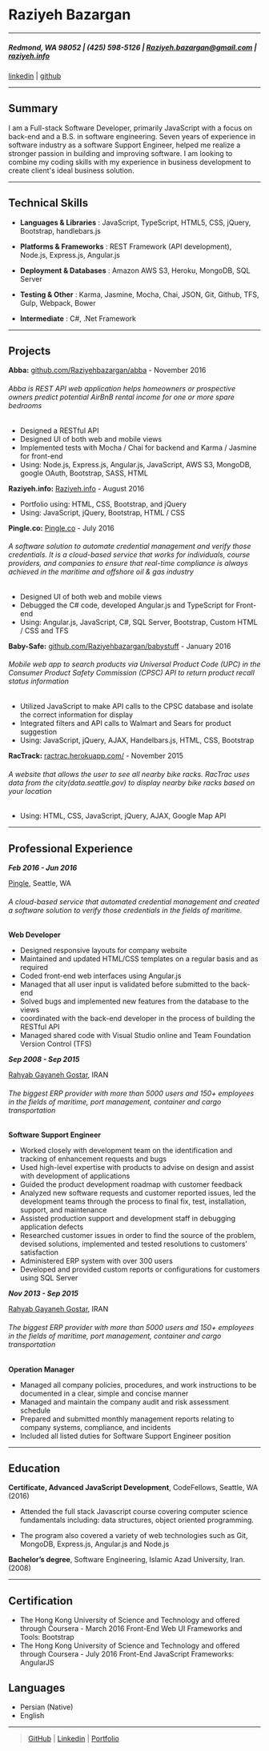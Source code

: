 Raziyeh Bazargan
============

----

##### Redmond, WA 98052 | (425) 598-5126 | Raziyeh.bazargan@gmail.com | [raziyeh.info](www.Raziyeh.info)
[linkedin](linkedin.com/in/raziyehbazargan) | [github](github.com/Raziyehbazargan)

----

Summary
--------

I am a Full-stack Software Developer, primarily JavaScript with a focus on back-end and a B.S. in software engineering. Seven years of experience in software industry as a software Support Engineer, helped me realize a stronger passion in building and improving software. I am looking to combine my coding skills with my experience in business development to create client's ideal business solution.

---

Technical Skills
------------------

- **Languages & Libraries** :  JavaScript, TypeScript, HTML5, CSS, jQuery, Bootstrap, handlebars.js

- **Platforms & Frameworks** :  REST Framework (API development), Node.js, Express.js, Angular.js

- **Deployment & Databases** : Amazon AWS S3, Heroku, MongoDB, SQL Server

- **Testing & Other** : Karma, Jasmine, Mocha, Chai, JSON, Git, Github, TFS, Gulp, Webpack, Bower

- **Intermediate** : C#, .Net Framework

---


Projects
---------
**Abba:** [github.com/Raziyehbazargan/abba](github.com/Raziyehbazargan/abba) - November 2016

###### Abba is REST API web application helps homeowners or prospective owners predict potential AirBnB rental  income for one or more spare bedrooms

- Designed a RESTful API
- Designed UI of both web and mobile views
- Implemented tests with Mocha / Chai for backend and Karma / Jasmine for front-end
- Using: Node.js, Express.js, Angular.js, JavaScript, AWS S3, MongoDB, google OAuth, Bootstrap, SASS, HTML


**Raziyeh.info:**  [Raziyeh.info](Raziyeh.info) - August 2016

- Portfolio using: HTML, CSS, Bootstrap, and jQuery
- Using: JavaScript, jQuery, Bootstrap, HTML / CSS


**Pingle.co:**  [Pingle.co](pingle.co) - July 2016

###### A software solution to automate credential management and verify those credentials. It is a cloud-based service that works for individuals, course providers, and companies to ensure that real-time compliance is always achieved in the maritime and offshore oil & gas industry

- Designed UI of both web and mobile views
- Debugged the C# code, developed Angular.js and TypeScript for Front-end
- Using: Angular.js, JavaScript, C#, SQL Server, Bootstrap, Custom HTML / CSS and TFS


**Baby-Safe:**  [github.com/Raziyehbazargan/babystuff](github.com/Raziyehbazargan/babystuff) - January 2016

###### Mobile web app to search products via Universal Product Code (UPC) in the Consumer Product Safety Commission (CPSC) API to return product recall status information

- Utilized JavaScript to make API calls to the CPSC database and isolate the correct information for display
- Integrated filters and API calls to Walmart and Sears for product suggestion
- Using: JavaScript, jQuery, AJAX, Handelbars.js, HTML, CSS, Bootstrap

**RacTrack:**  [ractrac.herokuapp.com/](http://ractrac.herokuapp.com/) - November 2015

###### A website that allows the user to see all nearby bike racks. RacTrac uses data from the city(data.seattle.gov) to  display nearby bike racks based on your location

- Using: HTML, CSS, JavaScript, jQuery, AJAX, Google Map API

---


Professional Experience
---------

***Feb 2016 - Jun 2016***

[Pingle](http://pingle.co), Seattle, WA

###### A cloud-based service that automated credential management and created a software solution to verify those credentials in the fields of maritime.

 **Web Developer**

- Designed responsive layouts for company website
- Maintained and updated HTML/CSS templates on a regular basis and as required
- Coded front-end web interfaces using Angular.js
- Managed that all user input is validated before submitted to the back-end
- Solved bugs and implemented new features from the database to the views
- coordinated with the back-end developer in the process of building the RESTful API
- Managed shared code with Visual Studio online and Team Foundation Version Control (TFS)



***Sep 2008 - Sep 2015***

[Rahyab Gayaneh Gostar](http://rahyab.ir), IRAN

###### The biggest ERP provider with more than 5000 users and 150+ employees in the fields of maritime, port management, container and cargo transportation

 **Software Support Engineer**

- Worked closely with development team on the identification and tracking of enhancement requests and bugs
- Used high-level expertise with products to advise on design and assist with development of applications
- Guided the product development roadmap with customer feedback
- Analyzed new software requests and customer reported issues, led the development teams through the process to final fix, test, installation, support, and maintenance
- Assisted production support and development staff in debugging application defects
- Researched customer issues in order to find the source of the problem, devised solutions, implemented and tested resolutions to customers’ satisfaction
- Administered ERP system with over 300 users
- Developed and provided custom reports or configurations for customers using SQL Server


***Nov 2013 - Sep 2015***

[Rahyab Gayaneh Gostar](http://rahyab.ir), IRAN

###### The biggest ERP provider with more than 5000 users and 150+ employees in the fields of maritime, port management, container and cargo transportation

  **Operation Manager**

- Managed all company policies, procedures, and work instructions to be documented in a clear, simple and concise manner
- Managed and maintain the company audit and risk assessment schedule
- Prepared and submitted monthly management reports relating to company systems, compliance, and incidents
- Included all listed duties for Software Support Engineer position

---


Education
---------

**Certificate, Advanced JavaScript Development**, CodeFellows, Seattle, WA (2016)

- Attended the full stack Javascript course covering computer science fundamentals including: data structures, object    oriented programming.

- The program also covered a variety of web technologies such as Git, MongoDB, Express.js, Angular.js and Node.js


**Bachelor’s degree**, Software Engineering, Islamic Azad University, Iran.(2008)

---


Certification
---------

- The Hong Kong University of Science and Technology and offered through Coursera - March 2016
   Front-End Web UI Frameworks and Tools: Bootstrap
- The Hong Kong University of Science and Technology and offered through Coursera - July 2016
   Front-End JavaScript Frameworks: AngularJS


Languages
---------

- Persian (Native)
- English

---

> [GitHub](https://github.com/Raziyehbazargan) | [Linkedin](https://www.linkedin.com/in/raziyehbazargan) | [Portfolio](http:raziyeh.info)
